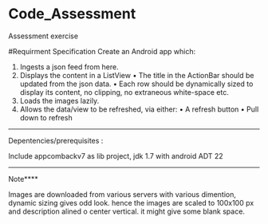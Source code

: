 # Code_Assessment
Assessment exercise 

#Requirment 
Specification
Create an Android app which:
 1.	Ingests a json feed from here.
 2.	Displays the content in a ListView
•	The title in the ActionBar should be updated from the json data.
•	Each row should be dynamically sized to display its content, no clipping, no extraneous white-space etc.
 3.	Loads the images lazily.
 4.	Allows the data/view to be refreshed, via either:
•	A refresh button
•	Pull down to refresh

******************************

Depentencies/prerequisites  : 

Include appcombackv7 as lib project,
jdk 1.7 with android ADT 22

******************************
Note****

Images are downloaded from various servers with various dimention, dynamic sizing gives odd look. hence the images are scaled to 
100x100 px and description alined o center vertical. it might give some blank space.









